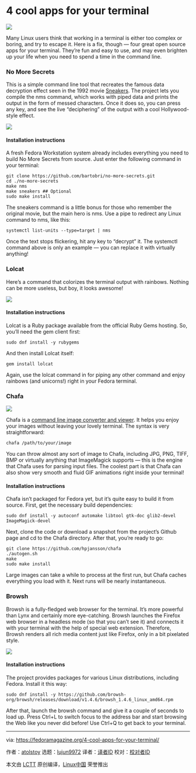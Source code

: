 4 cool apps for your terminal
======

![](https://fedoramagazine.org/wp-content/uploads/2018/07/terminal4cool-816x345.jpg)

Many Linux users think that working in a terminal is either too complex or boring, and try to escape it. Here is a fix, though — four great open source apps for your terminal. They’re fun and easy to use, and may even brighten up your life when you need to spend a time in the command line.

### No More Secrets

This is a simple command line tool that recreates the famous data decryption effect seen in the 1992 movie [Sneakers][1]. The project lets you compile the nms command, which works with piped data and prints the output in the form of messed characters. Once it does so, you can press any key, and see the live “deciphering” of the output with a cool Hollywood-style effect.

![][2]

#### Installation instructions

A fresh Fedora Workstation system already includes everything you need to build No More Secrets from source. Just enter the following command in your terminal:
```
git clone https://github.com/bartobri/no-more-secrets.git
cd ./no-more-secrets
make nms
make sneakers ## Optional
sudo make install

```

The sneakers command is a little bonus for those who remember the original movie, but the main hero is nms. Use a pipe to redirect any Linux command to nms, like this:
```
systemctl list-units --type=target | nms

```

Once the text stops flickering, hit any key to “decrypt” it. The systemctl command above is only an example — you can replace it with virtually anything!

### Lolcat

Here’s a command that colorizes the terminal output with rainbows. Nothing can be more useless, but boy, it looks awesome!

![][3]

#### Installation instructions

Lolcat is a Ruby package available from the official Ruby Gems hosting. So, you’ll need the gem client first:
```
sudo dnf install -y rubygems

```

And then install Lolcat itself:
```
gem install lolcat

```

Again, use the lolcat command in for piping any other command and enjoy rainbows (and unicorns!) right in your Fedora terminal.

### Chafa

![][4]

Chafa is a [command line image converter and viewer][5]. It helps you enjoy your images without leaving your lovely terminal. The syntax is very straightforward:
```
chafa /path/to/your/image

```

You can throw almost any sort of image to Chafa, including JPG, PNG, TIFF, BMP or virtually anything that ImageMagick supports — this is the engine that Chafa uses for parsing input files. The coolest part is that Chafa can also show very smooth and fluid GIF animations right inside your terminal!

#### Installation instructions

Chafa isn’t packaged for Fedora yet, but it’s quite easy to build it from source. First, get the necessary build dependencies:
```
sudo dnf install -y autoconf automake libtool gtk-doc glib2-devel ImageMagick-devel

```

Next, clone the code or download a snapshot from the project’s Github page and cd to the Chafa directory. After that, you’re ready to go:
```
git clone https://github.com/hpjansson/chafa
./autogen.sh
make
sudo make install

```

Large images can take a while to process at the first run, but Chafa caches everything you load with it. Next runs will be nearly instantaneous.

### Browsh

Browsh is a fully-fledged web browser for the terminal. It’s more powerful than Lynx and certainly more eye-catching. Browsh launches the Firefox web browser in a headless mode (so that you can’t see it) and connects it with your terminal with the help of special web extension. Therefore, Browsh renders all rich media content just like Firefox, only in a bit pixelated style.

![][6]

#### Installation instructions

The project provides packages for various Linux distributions, including Fedora. Install it this way:
```
sudo dnf install -y https://github.com/browsh-org/browsh/releases/download/v1.4.6/browsh_1.4.6_linux_amd64.rpm

```

After that, launch the browsh command and give it a couple of seconds to load up. Press Ctrl+L to switch focus to the address bar and start browsing the Web like you never did before! Use Ctrl+Q to get back to your terminal.


--------------------------------------------------------------------------------

via: https://fedoramagazine.org/4-cool-apps-for-your-terminal/

作者：[atolstoy][a]
选题：[lujun9972](https://github.com/lujun9972)
译者：[译者ID](https://github.com/译者ID)
校对：[校对者ID](https://github.com/校对者ID)

本文由 [LCTT](https://github.com/LCTT/TranslateProject) 原创编译，[Linux中国](https://linux.cn/) 荣誉推出

[a]:https://fedoramagazine.org/author/atolstoy/
[1]:https://www.imdb.com/title/tt0105435/
[2]:https://fedoramagazine.org/wp-content/uploads/2018/07/nms.gif
[3]:https://fedoramagazine.org/wp-content/uploads/2018/07/lolcat.png
[4]:https://fedoramagazine.org/wp-content/uploads/2018/07/sir.gif
[5]:https://hpjansson.org/chafa/
[6]:https://fedoramagazine.org/wp-content/uploads/2018/07/browsh.png
